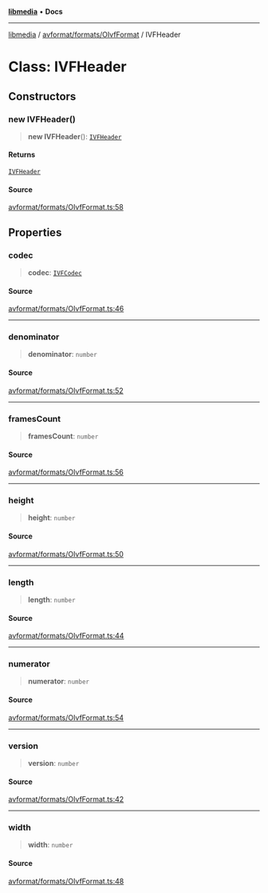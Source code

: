 [**libmedia**](../../../../README.md) • **Docs**

***

[libmedia](../../../../README.md) / [avformat/formats/OIvfFormat](../README.md) / IVFHeader

# Class: IVFHeader

## Constructors

### new IVFHeader()

> **new IVFHeader**(): [`IVFHeader`](IVFHeader.md)

#### Returns

[`IVFHeader`](IVFHeader.md)

#### Source

[avformat/formats/OIvfFormat.ts:58](https://github.com/zhaohappy/libmedia/blob/acbbf6bd75e6ee4c968b9f441fe28c40f42f350d/src/avformat/formats/OIvfFormat.ts#L58)

## Properties

### codec

> **codec**: [`IVFCodec`](../enumerations/IVFCodec.md)

#### Source

[avformat/formats/OIvfFormat.ts:46](https://github.com/zhaohappy/libmedia/blob/acbbf6bd75e6ee4c968b9f441fe28c40f42f350d/src/avformat/formats/OIvfFormat.ts#L46)

***

### denominator

> **denominator**: `number`

#### Source

[avformat/formats/OIvfFormat.ts:52](https://github.com/zhaohappy/libmedia/blob/acbbf6bd75e6ee4c968b9f441fe28c40f42f350d/src/avformat/formats/OIvfFormat.ts#L52)

***

### framesCount

> **framesCount**: `number`

#### Source

[avformat/formats/OIvfFormat.ts:56](https://github.com/zhaohappy/libmedia/blob/acbbf6bd75e6ee4c968b9f441fe28c40f42f350d/src/avformat/formats/OIvfFormat.ts#L56)

***

### height

> **height**: `number`

#### Source

[avformat/formats/OIvfFormat.ts:50](https://github.com/zhaohappy/libmedia/blob/acbbf6bd75e6ee4c968b9f441fe28c40f42f350d/src/avformat/formats/OIvfFormat.ts#L50)

***

### length

> **length**: `number`

#### Source

[avformat/formats/OIvfFormat.ts:44](https://github.com/zhaohappy/libmedia/blob/acbbf6bd75e6ee4c968b9f441fe28c40f42f350d/src/avformat/formats/OIvfFormat.ts#L44)

***

### numerator

> **numerator**: `number`

#### Source

[avformat/formats/OIvfFormat.ts:54](https://github.com/zhaohappy/libmedia/blob/acbbf6bd75e6ee4c968b9f441fe28c40f42f350d/src/avformat/formats/OIvfFormat.ts#L54)

***

### version

> **version**: `number`

#### Source

[avformat/formats/OIvfFormat.ts:42](https://github.com/zhaohappy/libmedia/blob/acbbf6bd75e6ee4c968b9f441fe28c40f42f350d/src/avformat/formats/OIvfFormat.ts#L42)

***

### width

> **width**: `number`

#### Source

[avformat/formats/OIvfFormat.ts:48](https://github.com/zhaohappy/libmedia/blob/acbbf6bd75e6ee4c968b9f441fe28c40f42f350d/src/avformat/formats/OIvfFormat.ts#L48)
